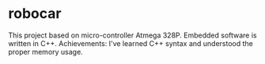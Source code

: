 # robocar
This project based on micro-controller Atmega 328P.
Embedded software is written in C++.
Achievements: I've learned C++ syntax and understood the proper memory usage.
